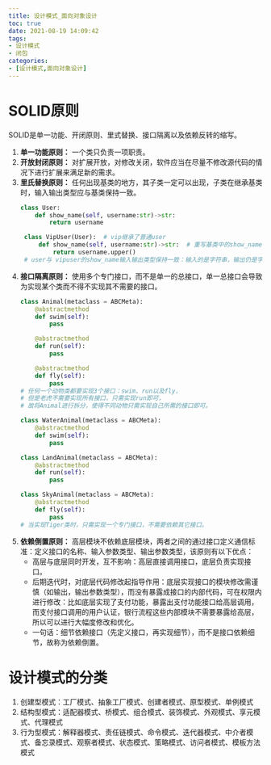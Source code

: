 ```yaml
---
title: 设计模式_面向对象设计
toc: true
date: 2021-08-19 14:09:42
tags:
- 设计模式
- 闭包
categories:
- [设计模式,面向对象设计]
---
```

# SOLID原则
SOLID是单一功能、开闭原则、里式替换、接口隔离以及依赖反转的缩写。
1. **单一功能原则：** 一个类只负责一项职责。
2. **开放封闭原则：** 对扩展开放，对修改关闭，软件应当在尽量不修改源代码的情况下进行扩展来满足新的需求。
3. **里氏替换原则：** 任何出现基类的地方，其子类一定可以出现，子类在继承基类时，输入输出类型应与基类保持一致。
   ```python
   class User:
       def show_name(self, username:str)->str:
           return username

    class VipUser(User):  # vip继承了普通user
        def show_name(self, username:str)->str:  # 重写基类中的show_name方法，希望vip名字全部大写
            return username.upper()
    # user与 vipuser的show_name输入输出类型保持一致：输入的是字符串，输出仍是字符串。若某程序使用user类，完全替换成vipuser也是没有问题的。
   ```
4. **接口隔离原则：** 使用多个专门接口，而不是单一的总接口，单一总接口会导致为实现某个类而不得不实现其不需要的接口。
    ```python
    class Animal(metaclass = ABCMeta):
        @abstractmethod
        def swim(self):
            pass

        @abstractmethod
        def run(self):
            pass

        @abstractmethod
        def fly(self):
            pass
    # 任何一个动物类都要实现3个接口：swim、run以及fly，
    # 但是老虎不需要实现所有接口，只需实现run即可，
    # 故将Animal进行拆分，使得不同动物只需实现自己所需的接口即可。

    class WaterAnimal(metaclass = ABCMeta):
        @abstractmethod
        def swim(self):
            pass

    class LandAnimal(metaclass = ABCMeta):
        @abstractmethod
        def run(self):
            pass

    class SkyAnimal(metaclass = ABCMeta):
        @abstractmethod
        def fly(self):
            pass
    # 当实现Tiger类时，只需实现一个专门接口，不需要依赖其它接口。    
    ```
5. **依赖倒置原则：** 高层模块不依赖底层模块，两者之间的通过接口定义通信标准：定义接口的名称、输入参数类型、输出参数类型，该原则有以下优点：
   * 高层与底层同时开发，互不影响：高层直接调用接口，底层负责实现接口。
   * 后期迭代时，对底层代码修改起指导作用：底层实现接口的模块修改需谨慎（如输出，输出参数类型），而没有暴露成接口的内部代码，可在权限内进行修改：比如底层实现了支付功能，暴露出支付功能接口给高层调用，而支付接口调用的用户认证，银行流程这些内部模块不需要暴露给高层，所以可以进行大幅度修改和优化。
   * 一句话：细节依赖接口（先定义接口，再实现细节），而不是接口依赖细节，故称为依赖倒置。
# 设计模式的分类
1. 创建型模式：工厂模式、抽象工厂模式、创建者模式、原型模式、单例模式
2. 结构型模式：适配器模式、桥模式、组合模式、装饰模式、外观模式、享元模式、代理模式
3. 行为型模式：解释器模式、责任链模式、命令模式、迭代器模式、中介者模式、备忘录模式、观察者模式、状态模式、策略模式、访问者模式、模板方法模式
